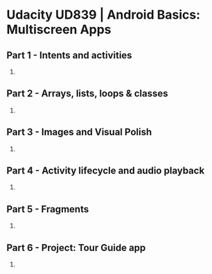# Udacity UD839 | Android Basics: Multiscreen Apps

## Part 1 - Intents and activities

 1) 

## Part 2 - Arrays, lists, loops & classes

 1) 

## Part 3 - Images and Visual Polish

 1) 

## Part 4 - Activity lifecycle and audio playback

 1) 

## Part 5 - Fragments

 1) 

## Part 6 - Project: Tour Guide app

1)